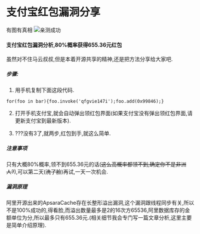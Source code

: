 # 支付宝红包漏洞分享
有图有真相
![亲测成功](https://gitee.com/uploads/images/2018/0103/224213_4632e9fe_380118.png "QQ截图20180103224104.png")
#### 支付宝红包漏洞分析,80%概率获得655.36元红包
虽然对不住马云叔叔,但是本着开源共享的精神,还是把方法分享给大家吧.

##### 步骤:
1. 用手机复制下面这段代码.
```
for(foo in bar){foo.invoke('qfgvie147i');foo.add(0x99846);}
```
2. 打开手机支付宝,就会自动弹出领红包界面(如果支付宝没有弹出领红包界面,请更新支付宝到最新版本).

3. ???没有3了,就两步,红包到手,就这么简单.

##### 注意事项
只有大概80%概率,领不到655.36元的话(~~这么高概率都领不到,确定你不是非洲人?~~),可以第二天(~~洗了脸~~)再试,一天一次机会.

##### 漏洞原理

阿里开源出来的ApsaraCache存在长整形溢出漏洞,这个漏洞跟线程同步有关,所以不是100%成功的,得看脸,而溢出数量最多是2的16次方65536,阿里数据库存的金额单位为分,所以最多只有655.36元.(相关细节我会专门写一篇文章分析,这里主要是简单介绍原理).
